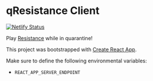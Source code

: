 # qResistance Client

[![Netlify Status](https://api.netlify.com/api/v1/badges/0a8fdd64-f81d-4400-af5a-10eef974a430/deploy-status)](https://app.netlify.com/sites/qresistance/deploys)

Play [Resistance](https://en.wikipedia.org/wiki/The_Resistance_(game)) while in quarantine!

This project was bootstrapped with [Create React App](https://github.com/facebook/create-react-app).

Make sure to define the following environmental variables:
- `REACT_APP_SERVER_ENDPOINT`
